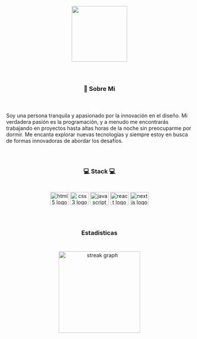 <div align="center">
  <img height="150" src="https://i0.wp.com/katzenworld.co.uk/wp-content/uploads/2014/09/img_7562.jpg?w=1020&ssl=1"  />
</div>

###

<br clear="both">

<h3 align="center">💫  Sobre Mi</h3>

###

<br clear="both">

<p align="left">Soy una persona tranquila y apasionado por la innovación en el diseño. Mi verdadera pasión es la programación, y a menudo me encontrarás trabajando en proyectos hasta altas horas de la noche sin preocuparme por dormir. Me encanta explorar nuevas tecnologías y siempre estoy en busca de formas innovadoras de abordar los desafíos.</p>

###

<br clear="both">

<h3 align="center">💻 Stack 💻</h3>

###

<br clear="both">

<div align="center">
  <img src="https://cdn.jsdelivr.net/gh/devicons/devicon/icons/html5/html5-original.svg" height="35" width="50" alt="html5 logo"  />
  <img src="https://cdn.jsdelivr.net/gh/devicons/devicon/icons/css3/css3-original.svg" height="35" width="50" alt="css3 logo"  />
  <img src="https://cdn.jsdelivr.net/gh/devicons/devicon/icons/javascript/javascript-original.svg" height="35" width="50" alt="javascript logo"  />
  <img src="https://cdn.jsdelivr.net/gh/devicons/devicon/icons/react/react-original.svg" height="35" width="50" alt="react logo"  />
  <img src="https://cdn.jsdelivr.net/gh/devicons/devicon/icons/nextjs/nextjs-original.svg" height="35" width="50" alt="nextjs logo"  />
</div>

###

<br clear="both">

<h3 align="center">Estadisticas</h3>

###

<br clear="both">

<div align="center">
  <img src="https://streak-stats.demolab.com?user=ElNuVaTo&locale=en&mode=daily&theme=dark&hide_border=false&border_radius=5&order=3" height="220" alt="streak graph"  />
</div>

###
